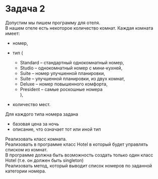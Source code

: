 # Задача 2
Допустим мы пишем программу для отеля.  
В нашем отеле есть некоторое количество комнат. Каждая комната имеет:  
- номер,
- тип (      
  - Standard – стандартный однокомнатный номер,  
  - Studio – однокомнатный номер с мини-кухней,  
  - Suite – номер улучшенной планировки,  
  - Suite – улучшенной планировки, из двух комнат,  
  - Deluxe – номер повышенного комфорта,  
  - President – самые роскошные номера  
  ),

 - количество мест.  

Для каждого типа номера задана
- базовая цена за ночь
- описание, что означает тот или иной тип

Реализовать класс комната.  
Реализовать в программе класс Hotel в который будет управлять списком из комнат.   
В программе должна быть возможность создать только один класс   
Hotel (т.е. он должен быть singleton)  
Реализовать метод, который выводит список номеров по заданной категории номера.
